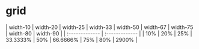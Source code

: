 # grid
| width-10 | width-20 | width-25 | width-33 | width-50 | width-67 | width-75 | width-80 | width-90 |
| :------------- | :------------- |
| 10% | 20% | 25% | 33.3333% | 50% | 66.6666% | 75% | 80% | 2900% |
